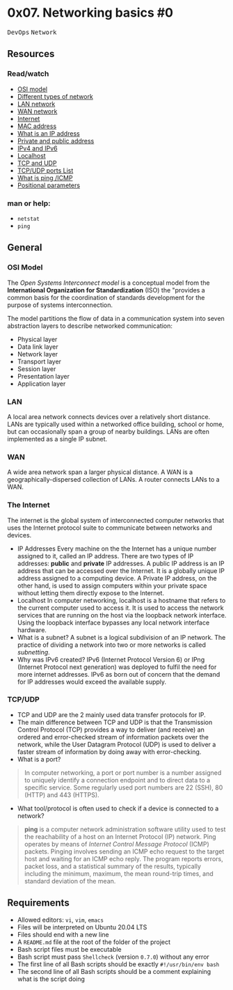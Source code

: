# 0x07. Networking basics #0
<kbd>DevOps</kbd> <kbd>Network</kbd>

## Resources
### Read/watch
* [OSI model](https://intranet.alxswe.com/rltoken/k2uCsynicuNbu1cAQhXqVQ)
* [Different types of network](https://intranet.alxswe.com/rltoken/XW3ZGm5Ya_a8XVDXcAKT_A)
* [LAN network](https://intranet.alxswe.com/rltoken/en370-Hrwgi_GUvFcg3bKg)
* [WAN network](https://intranet.alxswe.com/rltoken/Ah1EKqnINR85lM4P2WnLSw)
* [Internet](https://intranet.alxswe.com/rltoken/Lwh9xQxFD4dWh5sIApXI1g)
* [MAC address](https://intranet.alxswe.com/rltoken/j-Wp-YRvFTVP04SpIeRzHQ)
* [What is an IP address](https://intranet.alxswe.com/rltoken/HaZZvrmGaQ3U7ZLDYgZb6w)
* [Private and public address](https://intranet.alxswe.com/rltoken/OPJCZYuWSEXLIZOqU9Uc0A)
* [IPv4 and IPv6](https://intranet.alxswe.com/rltoken/M8g-egWLlldTl6Y0QECdwA)
* [Localhost](https://intranet.alxswe.com/rltoken/7lj-zoZQ7xFTkj4MTyos_g)
* [TCP and UDP](https://intranet.alxswe.com/rltoken/uJbs8E9-FyATfsELpmtTIg)
* [TCP/UDP ports List](https://intranet.alxswe.com/rltoken/4PYkqDfOvIZZb9aUPGOOzQ)
* [What is ping /ICMP](https://intranet.alxswe.com/rltoken/3zBgO6r2M1Q8lUVt9g8aJw)
* [Positional parameters](https://intranet.alxswe.com/rltoken/ZbMHH3jmxFhcrbigVy15iw)

### man or help:
* `netstat`
* `ping`

## General
### OSI Model
The *Open Systems Interconnect model* is a conceptual model from the **International Organization for Standardization** (ISO) the "provides a common basis for the coordination of standards development for the purpose of systems interconnection.

The model partitions the flow of data in a communication system into seven abstraction layers to describe networked communication:
* Physical layer
* Data link layer
* Network layer
* Transport layer
* Session layer
* Presentation layer
* Application layer

### LAN
A local area network connects devices over a relatively short distance. LANs are typically used within a networked office building, school or home, but can occasionally span a group of nearby buildings. LANs are often implemented as a single IP subnet.

### WAN
A wide area network span a larger physical distance. A WAN is a geographically-dispersed collection of LANs. A router connects LANs to a WAN.

### The Internet
The internet is the global system of interconnected computer networks that uses the Internet protocol suite to communicate between networks and devices.
* IP Addresses
Every machine on the the Internet has a unique number assigned to it, called an IP address.  There are two types of IP addresses: **public** and **private** IP addresses. A public IP address is an IP address that can be accessed over the Internet. It is a globally unique IP address assigned to a computing device. A Private IP address, on the other hand, is used to assign computers within your private space without letting them directly expose to the Internet.
* Localhost
In computer networking, localhost is a hostname that refers to the current computer used to access it. It is used to access the network services that are running on the host via the loopback network interface. Using the loopback interface bypasses any local network interface hardware.
* What is a subnet?
A subnet is a logical subdivision of an IP network. The practice of dividing a network into two or more networks is called *subnetting*.
* Why was IPv6 created?
IPv6 (Internet Protocol Version 6) or IPng (Internet Protocol next generation) was deployed to fulfil the need for more internet addresses. IPv6 as born out of concern that the demand for IP addresses would exceed the available supply.

### TCP/UDP
* TCP and UDP are the 2 mainly used data transfer protocols for IP.
* The main difference between TCP and UDP is that the Transmission Control Protocol (TCP) provides a way to deliver (and receive) an ordered and error-checked stream of information packets over the network, while the User Datagram Protocol (UDP) is used to deliver a faster stream of information by doing away with error-checking. 
* What is a port?
> In computer networking, a port or port number is a number assigned to uniquely identify a connection endpoint and to direct data to a specific service. Some regularly used port numbers are 22 (SSH), 80 (HTTP) and 443 (HTTPS).
* What tool/protocol is often used to check if a device is connected to a network?
> **ping** is a computer network administration software utility used to test the reachability of a host on an Internet Protocol (IP) network. Ping operates by means of *Internet Control Message Protocol* (ICMP) packets. Pinging involves sending an ICMP echo request to the target host and waiting for an ICMP echo reply. The program reports errors, packet loss, and a statistical summary of the results, typically including the minimum, maximum, the mean round-trip times, and standard deviation of the mean.

## Requirements
* Allowed editors: `vi`, `vim`, `emacs`
* Files will be interpreted on Ubuntu 20.04 LTS
* Files should end with a new line
* A `README.md` file at the root of the folder of the project
* Bash script files must be executable
* Bash script must pass `Shellcheck` (version `0.7.0`) without any error
* The first line of all Bash scripts should be exactly `#!/usr/bin/env bash`
* The second line of all Bash scripts should be a comment explaining what is the script doing
